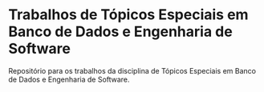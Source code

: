 # Trabalhos de Tópicos Especiais em Banco de Dados e Engenharia de Software
Repositório para os trabalhos da disciplina de Tópicos Especiais em Banco de Dados e Engenharia de Software.
